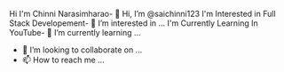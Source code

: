 Hi I'm Chinni Narasimharao- 👋 Hi, I’m @saichinni123
I'm Interested in Full Stack Developement- 👀 I’m interested in ...
I'm Currently Learning In YouTube- 🌱 I’m currently learning ...
- 💞️ I’m looking to collaborate on ...
- 📫 How to reach me ...

<!---
saichinni123/saichinni123 is a ✨ special ✨ repository because its `README.md` (this file) appears on your GitHub profile.
You can click the Preview link to take a look at your changes.
--->
